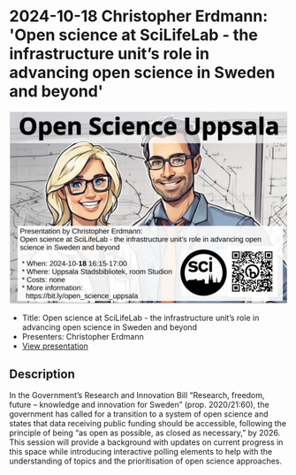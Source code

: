 # 2024-10-18 Christopher Erdmann: 'Open science at SciLifeLab - the infrastructure unit’s role in advancing open science in Sweden and beyond'

![Christopher Erdmann: 'Open science at SciLifeLab - the infrastructure unit’s role in advancing open science in Sweden and beyond'](20241018_screens.jpg)

* Title: Open science at SciLifeLab - the infrastructure unit’s role in advancing open science in Sweden and beyond
* Presenters: Christopher Erdmann
* [View presentation](presentation.pdf)

## Description

In the Government’s Research and Innovation Bill “Research, freedom, future – knowledge and innovation for Sweden” (prop. 2020/21:60), the government has called for a transition to a system of open science and states that data receiving public funding should be accessible, following the principle of being “as open as possible, as closed as necessary,” by 2026.
This session will provide a background with updates on current progress in this space while introducing interactive polling elements to help with the understanding of topics and the prioritisation of open science approaches.

